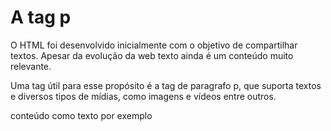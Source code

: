 # A tag p

O HTML foi desenvolvido inicialmente com o objetivo de compartilhar textos. Apesar da evolução da web texto ainda é um conteúdo muito relevante.

Uma tag útil para esse propósito é a tag de paragrafo p, que suporta textos e diversos tipos de mídias, como imagens e vídeos entre outros.

<p>conteúdo como texto por exemplo</p>

